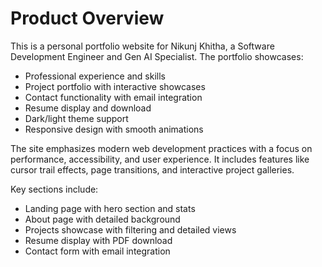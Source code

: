 # Product Overview

This is a personal portfolio website for Nikunj Khitha, a Software Development Engineer and Gen AI Specialist. The portfolio showcases:

- Professional experience and skills
- Project portfolio with interactive showcases
- Contact functionality with email integration
- Resume display and download
- Dark/light theme support
- Responsive design with smooth animations

The site emphasizes modern web development practices with a focus on performance, accessibility, and user experience. It includes features like cursor trail effects, page transitions, and interactive project galleries.

Key sections include:
- Landing page with hero section and stats
- About page with detailed background
- Projects showcase with filtering and detailed views
- Resume display with PDF download
- Contact form with email integration
